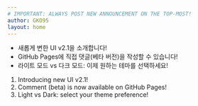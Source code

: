 ```yaml
---
# IMPORTANT: ALWAYS POST NEW ANNOUNCEMENT ON THE TOP-MOST!
author: GKO95
layout: home
---
```

* 새롭게 변한 UI v2.1을 소개합니다!
* GitHub Pages에 직접 댓글(베타 버전)을 작성할 수 있습니다!
* 라이트 모드 vs 다크 모드: 이제 원하는 테마를 선택하세요!

1. Introducing new UI v2.1!
1. Comment (beta) is now available on GitHub Pages!
1. Light vs Dark: select your theme preference!
